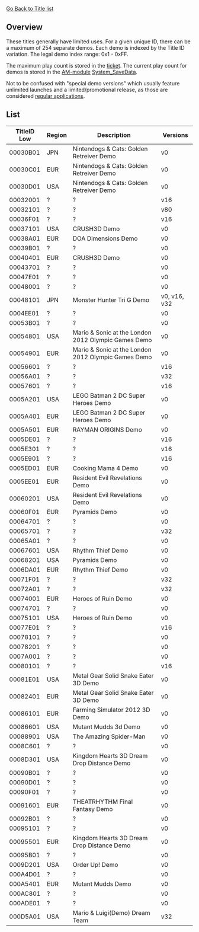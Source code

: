 [Go Back to Title list](Title_list "wikilink")

## Overview

These titles generally have limited uses. For a given unique ID, there
can be a maximum of 254 separate demos. Each demo is indexed by the
Title ID variation. The legal demo index range: 0x1 - 0xFF.

The maximum play count is stored in the [ticket](ticket "wikilink"). The
current play count for demos is stored in the
[AM-module](Application_Manager_Services "wikilink")
[System_SaveData](System_SaveData "wikilink").

Not to be confused with "special demo versions" which usually feature
unlimited launches and a limited/promotional release, as those are
considered [regular applications](Title_list/eShop_Titles "wikilink").

## List

| TitleID Low | Region | Description                                         | Versions     |
|-------------|--------|-----------------------------------------------------|--------------|
| 00030B01    | JPN    | Nintendogs & Cats: Golden Retreiver Demo            | v0           |
| 00030C01    | EUR    | Nintendogs & Cats: Golden Retreiver Demo            | v0           |
| 00030D01    | USA    | Nintendogs & Cats: Golden Retreiver Demo            | v0           |
| 00032001    | ?      | ?                                                   | v16          |
| 00032101    | ?      | ?                                                   | v80          |
| 00036F01    | ?      | ?                                                   | v16          |
| 00037101    | USA    | CRUSH3D Demo                                        | v0           |
| 00038A01    | EUR    | DOA Dimensions Demo                                 | v0           |
| 00039B01    | ?      | ?                                                   | v0           |
| 00040401    | EUR    | CRUSH3D Demo                                        | v0           |
| 00043701    | ?      | ?                                                   | v0           |
| 00047E01    | ?      | ?                                                   | v0           |
| 00048001    | ?      | ?                                                   | v0           |
| 00048101    | JPN    | Monster Hunter Tri G Demo                           | v0, v16, v32 |
| 0004EE01    | ?      | ?                                                   | v0           |
| 00053B01    | ?      | ?                                                   | v0           |
| 00054801    | USA    | Mario & Sonic at the London 2012 Olympic Games Demo | v0           |
| 00054901    | EUR    | Mario & Sonic at the London 2012 Olympic Games Demo | v0           |
| 00056601    | ?      | ?                                                   | v16          |
| 00056A01    | ?      | ?                                                   | v32          |
| 00057601    | ?      | ?                                                   | v16          |
| 0005A201    | USA    | LEGO Batman 2 DC Super Heroes Demo                  | v0           |
| 0005A401    | EUR    | LEGO Batman 2 DC Super Heroes Demo                  | v0           |
| 0005A501    | EUR    | RAYMAN ORIGINS Demo                                 | v0           |
| 0005DE01    | ?      | ?                                                   | v16          |
| 0005E301    | ?      | ?                                                   | v16          |
| 0005E901    | ?      | ?                                                   | v16          |
| 0005ED01    | EUR    | Cooking Mama 4 Demo                                 | v0           |
| 0005EE01    | EUR    | Resident Evil Revelations Demo                      | v0           |
| 00060201    | USA    | Resident Evil Revelations Demo                      | v0           |
| 00060F01    | EUR    | Pyramids Demo                                       | v0           |
| 00064701    | ?      | ?                                                   | v0           |
| 00065701    | ?      | ?                                                   | v32          |
| 00065A01    | ?      | ?                                                   | v0           |
| 00067601    | USA    | Rhythm Thief Demo                                   | v0           |
| 00068201    | USA    | Pyramids Demo                                       | v0           |
| 0006DA01    | EUR    | Rhythm Thief Demo                                   | v0           |
| 00071F01    | ?      | ?                                                   | v32          |
| 00072A01    | ?      | ?                                                   | v32          |
| 00074001    | EUR    | Heroes of Ruin Demo                                 | v0           |
| 00074701    | ?      | ?                                                   | v0           |
| 00075101    | USA    | Heroes of Ruin Demo                                 | v0           |
| 00077E01    | ?      | ?                                                   | v16          |
| 00078101    | ?      | ?                                                   | v0           |
| 00078201    | ?      | ?                                                   | v0           |
| 0007A001    | ?      | ?                                                   | v0           |
| 00080101    | ?      | ?                                                   | v16          |
| 00081E01    | USA    | Metal Gear Solid Snake Eater 3D Demo                | v0           |
| 00082401    | EUR    | Metal Gear Solid Snake Eater 3D Demo                | v0           |
| 00086101    | EUR    | Farming Simulator 2012 3D Demo                      | v0           |
| 00086601    | USA    | Mutant Mudds 3d Demo                                | v0           |
| 00088901    | USA    | The Amazing Spider-Man                              | v0           |
| 0008C601    | ?      | ?                                                   | v0           |
| 0008D301    | USA    | Kingdom Hearts 3D Dream Drop Distance Demo          | v0           |
| 00090B01    | ?      | ?                                                   | v0           |
| 00090D01    | ?      | ?                                                   | v0           |
| 00090F01    | ?      | ?                                                   | v0           |
| 00091601    | EUR    | THEATRHYTHM Final Fantasy Demo                      | v0           |
| 00092B01    | ?      | ?                                                   | v0           |
| 00095101    | ?      | ?                                                   | v0           |
| 00095501    | EUR    | Kingdom Hearts 3D Dream Drop Distance Demo          | v0           |
| 00095B01    | ?      | ?                                                   | v0           |
| 0009D201    | USA    | Order Up! Demo                                      | v0           |
| 000A4D01    | ?      | ?                                                   | v0           |
| 000A5401    | EUR    | Mutant Mudds Demo                                   | v0           |
| 000AC801    | ?      | ?                                                   | v0           |
| 000ADE01    | ?      | ?                                                   | v0           |
| 000D5A01    | USA    | Mario & Luigi(Demo) Dream Team                      | v32          |